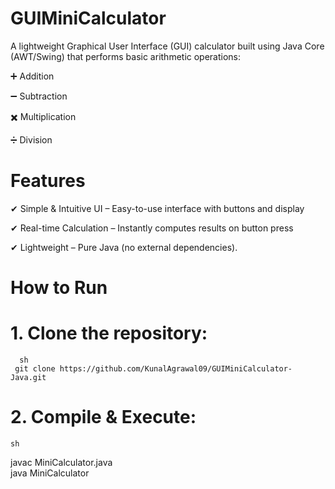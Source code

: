 # GUIMiniCalculator
A lightweight Graphical User Interface (GUI) calculator built using Java Core (AWT/Swing) that performs basic arithmetic operations:

➕ Addition

➖ Subtraction

✖️ Multiplication

➗ Division

# Features
  ✔ Simple & Intuitive UI – Easy-to-use interface with buttons and display 
  
  ✔ Real-time Calculation – Instantly computes results on button press
  
  ✔ Lightweight – Pure Java (no external dependencies).

# How to Run
 # 1. Clone the repository:
      sh
     git clone https://github.com/KunalAgrawal09/GUIMiniCalculator-Java.git  
# 2. Compile & Execute:
    sh
   javac MiniCalculator.java  
   java MiniCalculator  
